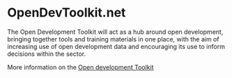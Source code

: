 OpenDevToolkit.net
==================

The Open Development Toolkit will act as a hub around open development, bringing together tools and
training materials in one place, with the aim of increasing use of open
development data and encouraging its use to inform decisions within the
sector.

More information on the [Open development Toolkit](http://opendevtoolkit.net)
